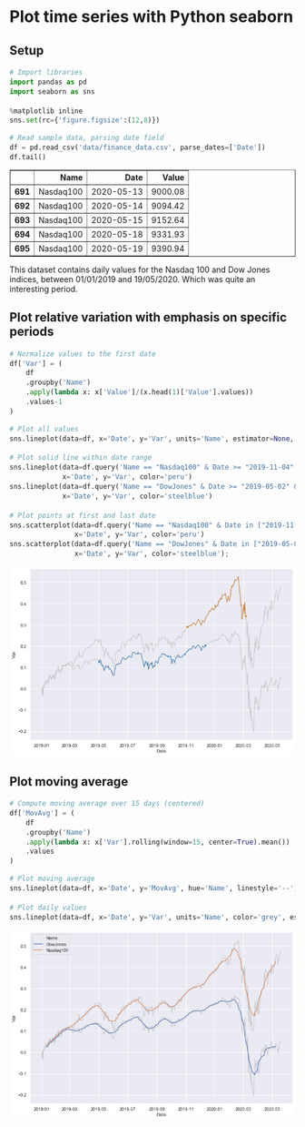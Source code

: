 # Plot time series with Python seaborn

## Setup

```python
# Import libraries
import pandas as pd
import seaborn as sns

%matplotlib inline
sns.set(rc={'figure.figsize':(12,8)})
```

```python
# Read sample data, parsing date field
df = pd.read_csv('data/finance_data.csv', parse_dates=['Date'])
df.tail()
```

<div>

<table border="1" class="dataframe">
  <thead>
    <tr style="text-align: right;">
      <th></th>
      <th>Name</th>
      <th>Date</th>
      <th>Value</th>
    </tr>
  </thead>
  <tbody>
    <tr>
      <th>691</th>
      <td>Nasdaq100</td>
      <td>2020-05-13</td>
      <td>9000.08</td>
    </tr>
    <tr>
      <th>692</th>
      <td>Nasdaq100</td>
      <td>2020-05-14</td>
      <td>9094.42</td>
    </tr>
    <tr>
      <th>693</th>
      <td>Nasdaq100</td>
      <td>2020-05-15</td>
      <td>9152.64</td>
    </tr>
    <tr>
      <th>694</th>
      <td>Nasdaq100</td>
      <td>2020-05-18</td>
      <td>9331.93</td>
    </tr>
    <tr>
      <th>695</th>
      <td>Nasdaq100</td>
      <td>2020-05-19</td>
      <td>9390.94</td>
    </tr>
  </tbody>
</table>
</div>

This dataset contains daily values for the Nasdaq 100 and Dow Jones indices, between 01/01/2019 and 19/05/2020. Which was quite an interesting period.

## Plot relative variation with emphasis on specific periods

```python
# Normalize values to the first date
df['Var'] = (
    df
    .groupby('Name')
    .apply(lambda x: x['Value']/(x.head(1)['Value'].values))
    .values-1
)
```

```python
# Plot all values
sns.lineplot(data=df, x='Date', y='Var', units='Name', estimator=None, color='grey', alpha=0.3)

# Plot solid line within date range
sns.lineplot(data=df.query('Name == "Nasdaq100" & Date >= "2019-11-04" & Date <= "2020-03-06"'), 
             x='Date', y='Var', color='peru')
sns.lineplot(data=df.query('Name == "DowJones" & Date >= "2019-05-02" & Date <= "2019-12-12"'), 
             x='Date', y='Var', color='steelblue')

# Plot points at first and last date
sns.scatterplot(data=df.query('Name == "Nasdaq100" & Date in ["2019-11-04", "2020-03-06"]'), 
                x='Date', y='Var', color='peru')
sns.scatterplot(data=df.query('Name == "DowJones" & Date in ["2019-05-02", "2019-12-12"]'), 
                x='Date', y='Var', color='steelblue');
```

    
![png](python_plotting_time_series_files/python_plotting_time_series_7_0.png)
    

## Plot moving average

```python
# Compute moving average over 15 days (centered)
df['MovAvg'] = (
    df
    .groupby('Name')
    .apply(lambda x: x['Var'].rolling(window=15, center=True).mean())
    .values
)
```

```python
# Plot moving average
sns.lineplot(data=df, x='Date', y='MovAvg', hue='Name', linestyle='--')

# Plot daily values
sns.lineplot(data=df, x='Date', y='Var', units='Name', color='grey', estimator=None, alpha=0.3, legend=None);
```

    
![png](python_plotting_time_series_files/python_plotting_time_series_10_0.png)
    

